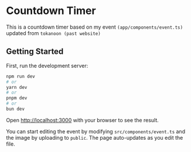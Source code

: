 # Countdown Timer

This is a countdown timer based on my event `(app/components/event.ts)` updated from `tokanoon (past website)`

## Getting Started

First, run the development server:

```bash
npm run dev
# or
yarn dev
# or
pnpm dev
# or
bun dev
```

Open [http://localhost:3000](http://localhost:3000) with your browser to see the result.

You can start editing the event by modifying `src/components/event.ts` and the image by uploading to `public`. The page auto-updates as you edit the file.
